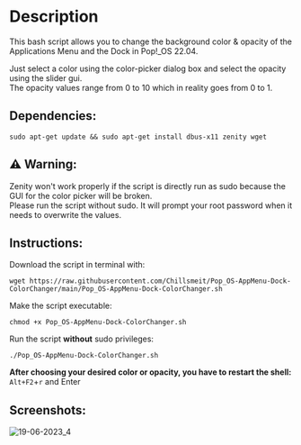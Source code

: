 # Description

This bash script allows you to change the background color & opacity of the Applications Menu and the Dock in Pop!_OS 22.04.<br>

Just select a color using the color-picker dialog box and select the opacity using the slider gui.<br>
The opacity values range from 0 to 10 which in reality goes from 0 to 1.<br>

## Dependencies:
```
sudo apt-get update && sudo apt-get install dbus-x11 zenity wget
```

## ⚠️ Warning:
Zenity won't work properly if the script is directly run as sudo because the GUI for the color picker will be broken.<br>
Please run the script without sudo. It will prompt your root password when it needs to overwrite the values.

## Instructions:

Download the script in terminal with:
```
wget https://raw.githubusercontent.com/Chillsmeit/Pop_OS-AppMenu-Dock-ColorChanger/main/Pop_OS-AppMenu-Dock-ColorChanger.sh
```
Make the script executable:
```
chmod +x Pop_OS-AppMenu-Dock-ColorChanger.sh
```
Run the script **without** sudo privileges:
```
./Pop_OS-AppMenu-Dock-ColorChanger.sh
```
**After choosing your desired color or opacity, you have to restart the shell:**
`Alt+F2`+`r` and Enter

## Screenshots:
![19-06-2023_4](https://github.com/Chillsmeit/Pop_OS-AppMenu-ColorChanger/assets/93094077/33b6f03a-446f-4ad4-b215-22eb6d94823c)
